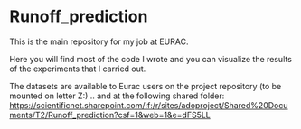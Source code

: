 # Runoff_prediction

This is the main repository for my job at EURAC.

Here you will find most of the code I wrote and you can visualize the results of the experiments that I carried out.

The datasets are available to Eurac users on the project repository (to be mounted on letter Z:) .. and at the following shared folder:
https://scientificnet.sharepoint.com/:f:/r/sites/adoproject/Shared%20Documents/T2/Runoff_prediction?csf=1&web=1&e=dFS5LL
